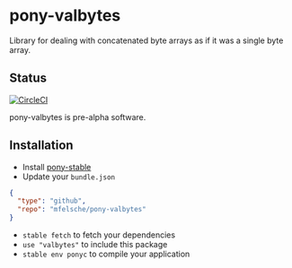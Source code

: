 # pony-valbytes

Library for dealing with concatenated byte arrays as if it was a single byte array.

## Status

[![CircleCI](https://circleci.com/gh/mfelsche/pony-valbytes.svg?style=svg)](https://circleci.com/gh/mfelsche/pony-valbytes)

pony-valbytes is pre-alpha software.

## Installation

* Install [pony-stable](https://github.com/ponylang/pony-stable)
* Update your `bundle.json`

```json
{
  "type": "github",
  "repo": "mfelsche/pony-valbytes"
}
```

* `stable fetch` to fetch your dependencies
* `use "valbytes"` to include this package
* `stable env ponyc` to compile your application
